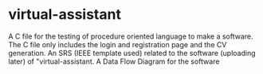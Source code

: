 # virtual-assistant
A C file for the testing of procedure oriented language to make a software.
The C file only includes the login and registration page and the CV generation.
An SRS (IEEE template used) related to the software (uploading later) of "virtual-assistant.
A Data Flow Diagram for the software
